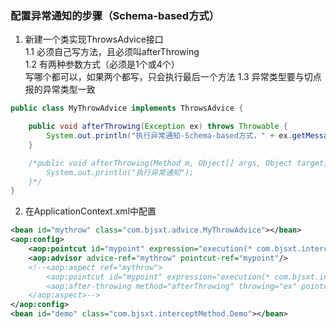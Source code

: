 ### 配置异常通知的步骤（Schema-based方式）
1. 新建一个类实现ThrowsAdvice接口  
1.1 必须自己写方法，且必须叫afterThrowing    
1.2 有两种参数方式（必须是1个或4个）  
写哪个都可以，如果两个都写，只会执行最后一个方法
1.3 异常类型要与切点报的异常类型一致
```java
public class MyThrowAdvice implements ThrowsAdvice {

    public void afterThrowing(Exception ex) throws Throwable {
        System.out.println("执行异常通知-Schema-based方式，" + ex.getMessage());
    }

    /*public void afterThrowing(Method m, Object[] args, Object target, Exception ex) {
        System.out.println("执行异常通知");
    }*/
}
```
2. 在ApplicationContext.xml中配置  
```xml
<bean id="mythrow" class="com.bjsxt.advice.MyThrowAdvice"></bean>
<aop:config>
    <aop:pointcut id="mypoint" expression="execution(* com.bjsxt.interceptMethod.Demo.demo1())"/>
    <aop:advisor advice-ref="mythrow" pointcut-ref="mypoint"/>
    <!--<aop:aspect ref="mythrow">
        <aop:pointcut id="mypoint" expression="execution(* com.bjsxt.interceptMethod.Demo.demo1())"/>
        <aop:after-throwing method="afterThrowing" throwing="ex" pointcut-ref="mypoint"/>
    </aop:aspect>-->
</aop:config>
<bean id="demo" class="com.bjsxt.interceptMethod.Demo"></bean>
```
